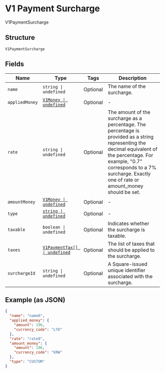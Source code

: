 
# V1 Payment Surcharge

V1PaymentSurcharge

## Structure

`V1PaymentSurcharge`

## Fields

| Name | Type | Tags | Description |
|  --- | --- | --- | --- |
| `name` | `string \| undefined` | Optional | The name of the surcharge. |
| `appliedMoney` | [`V1Money \| undefined`](/doc/models/v1-money.md) | Optional | - |
| `rate` | `string \| undefined` | Optional | The amount of the surcharge as a percentage. The percentage is provided as a string representing the decimal equivalent of the percentage. For example, "0.7" corresponds to a 7% surcharge. Exactly one of rate or amount_money should be set. |
| `amountMoney` | [`V1Money \| undefined`](/doc/models/v1-money.md) | Optional | - |
| `type` | [`string \| undefined`](/doc/models/v1-payment-surcharge-type.md) | Optional | - |
| `taxable` | `boolean \| undefined` | Optional | Indicates whether the surcharge is taxable. |
| `taxes` | [`V1PaymentTax[] \| undefined`](/doc/models/v1-payment-tax.md) | Optional | The list of taxes that should be applied to the surcharge. |
| `surchargeId` | `string \| undefined` | Optional | A Square-issued unique identifier associated with the surcharge. |

## Example (as JSON)

```json
{
  "name": "name0",
  "applied_money": {
    "amount": 196,
    "currency_code": "LYD"
  },
  "rate": "rate0",
  "amount_money": {
    "amount": 186,
    "currency_code": "KRW"
  },
  "type": "CUSTOM"
}
```

